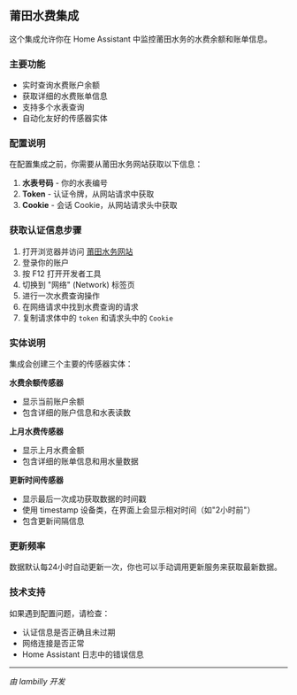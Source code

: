 ## 莆田水费集成

这个集成允许你在 Home Assistant 中监控莆田水务的水费余额和账单信息。

### 主要功能

- 实时查询水费账户余额
- 获取详细的水费账单信息
- 支持多个水表查询
- 自动化友好的传感器实体

### 配置说明

在配置集成之前，你需要从莆田水务网站获取以下信息：

1. **水表号码** - 你的水表编号
2. **Token** - 认证令牌，从网站请求中获取
3. **Cookie** - 会话 Cookie，从网站请求头中获取

### 获取认证信息步骤

1. 打开浏览器并访问 [莆田水务网站](https://wt.ptswater.cn/)
2. 登录你的账户
3. 按 F12 打开开发者工具
4. 切换到 "网络" (Network) 标签页
5. 进行一次水费查询操作
6. 在网络请求中找到水费查询的请求
7. 复制请求体中的 `token` 和请求头中的 `Cookie`

### 实体说明

集成会创建三个主要的传感器实体：

**水费余额传感器**
- 显示当前账户余额
- 包含详细的账户信息和水表读数

**上月水费传感器**
- 显示上月水费金额
- 包含详细的账单信息和用水量数据

**更新时间传感器**
- 显示最后一次成功获取数据的时间戳
- 使用 timestamp 设备类，在界面上会显示相对时间（如"2小时前"）
- 包含更新间隔信息

### 更新频率

数据默认每24小时自动更新一次，你也可以手动调用更新服务来获取最新数据。

### 技术支持

如果遇到配置问题，请检查：
- 认证信息是否正确且未过期
- 网络连接是否正常
- Home Assistant 日志中的错误信息

---
*由 lambilly 开发*
